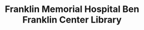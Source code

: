 ---
layout: repo
title: "Franklin Memorial Hospital Ben Franklin Center Library"
id: 2671
permalink: repos/2671/
---